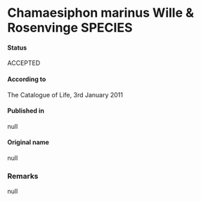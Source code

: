 # Chamaesiphon marinus Wille & Rosenvinge SPECIES

#### Status
ACCEPTED

#### According to
The Catalogue of Life, 3rd January 2011

#### Published in
null

#### Original name
null

### Remarks
null